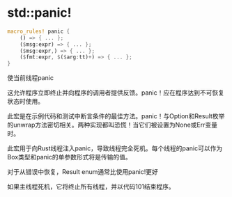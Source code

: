 # std::panic!

```rust
macro_rules! panic {
    () => { ... };
    ($msg:expr) => { ... };
    ($msg:expr,) => { ... };
    ($fmt:expr, $($arg:tt)+) => { ... };
}
```

使当前线程panic

这允许程序立即终止并向程序的调用者提供反馈。panic！应在程序达到不可恢复状态时使用。

此宏是在示例代码和测试中断言条件的最佳方法。panic！与Option和Result枚举的unwrap方法密切相关。两种实现都叫恐慌！当它们被设置为None或Err变量时。

此宏用于向Rust线程注入panic，导致线程完全死机。每个线程的panic可以作为Box<Any>类型和panic的单参数形式将是传输的值。

对于从错误中恢复，Result enum通常比使用panic!更好

如果主线程死机，它将终止所有线程，并以代码101结束程序。

